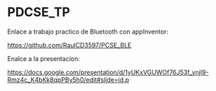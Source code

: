 # PDCSE_TP

Enlace a trabajo practico de Bluetooth con appInventor:

https://github.com/RaulCD3597/PCSE_BLE

Enalce a la presentacion:

https://docs.google.com/presentation/d/1yUKxVGUWOf76J53f_ynjl9-Rmz4c_K4bKk8qpPBy5h0/edit#slide=id.p
